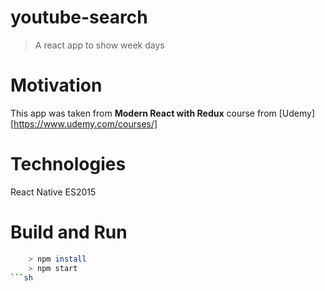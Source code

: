 youtube-search
==============

> A react app to show week days

# Motivation
This app was taken from **Modern React with Redux** course from [Udemy] [https://www.udemy.com/courses/]

# Technologies
React Native
ES2015

# Build and Run
```sh
	> npm install
	> npm start
```sh
